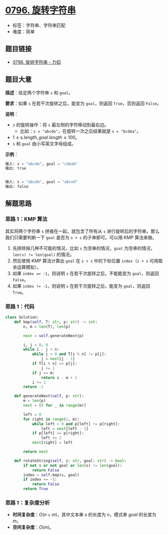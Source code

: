 # [0796. 旋转字符串](https://leetcode.cn/problems/rotate-string/)

- 标签：字符串、字符串匹配
- 难度：简单

## 题目链接

- [0796. 旋转字符串 - 力扣](https://leetcode.cn/problems/rotate-string/)

## 题目大意

**描述**：给定两个字符串 `s` 和 `goal`。

**要求**：如果 `s` 在若干次旋转之后，能变为 `goal`，则返回 `True`，否则返回 `False`。

**说明**：

- `s` 的旋转操作：将 `s` 最左侧的字符移动到最右边。
  - 比如：`s = "abcde"`，在旋转一次之后结果就是 `s = "bcdea"`。
- $1 \le s.length, goal.length \le 100$。
- `s` 和 `goal` 由小写英文字母组成。

**示例**：

```python
输入: s = "abcde", goal = "cdeab"
输出: true


输入: s = "abcde", goal = "abced"
输出: false
```

## 解题思路

### 思路 1：KMP 算法

其实将两个字符串 `s` 拼接在一起，就包含了所有从 `s` 进行旋转后的字符串。那么我们只需要判断一下 `goal` 是否为 `s + s` 的子串即可。可以用 KMP 算法来做。

1. 先排除掉几种不可能的情况，比如 `s` 为空串的情况，`goal` 为空串的情况，`len(s) != len(goal)` 的情况。
2. 然后使用 KMP 算法计算出 `goal` 在 `s + s` 中的下标位置 `index`（`s + s` 可用取余运算模拟）。
3. 如果 `index == -1`，则说明 `s` 在若干次旋转之后，不能能变为 `goal`，则返回 `False`。
4. 如果 `index != -1`，则说明 `s` 在若干次旋转之后，能变为 `goal`，则返回 `True`。

### 思路 1：代码

```python
class Solution:
    def kmp(self, T: str, p: str) -> int:
        n, m = len(T), len(p)

        next = self.generateNext(p)

        i, j = 0, 0
        while i - j < n:
            while j > 0 and T[i % n] != p[j]:
                j = next[j - 1]
            if T[i % n] == p[j]:
                j += 1
            if j == m:
                return i - m + 1
            i += 1
        return -1

    def generateNext(self, p: str):
        m = len(p)
        next = [0 for _ in range(m)]

        left = 0
        for right in range(1, m):
            while left > 0 and p[left] != p[right]:
                left = next[left - 1]
            if p[left] == p[right]:
                left += 1
            next[right] = left

        return next

    def rotateString(self, s: str, goal: str) -> bool:
        if not s or not goal or len(s) != len(goal):
            return False
        index = self.kmp(s, goal)
        if index == -1:
            return False
        return True
```

### 思路 1：复杂度分析

- **时间复杂度**：$O(n + m)$，其中文本串 $s$ 的长度为 $n$，模式串 $goal$ 的长度为 $m$。
- **空间复杂度**：$O(m)$。
